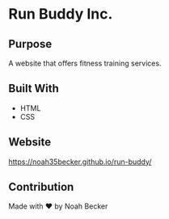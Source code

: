# Run Buddy Inc.

## Purpose
A website that offers fitness training services.

## Built With
* HTML
* CSS

## Website
https://noah35becker.github.io/run-buddy/

## Contribution
Made with ❤️ by Noah Becker
